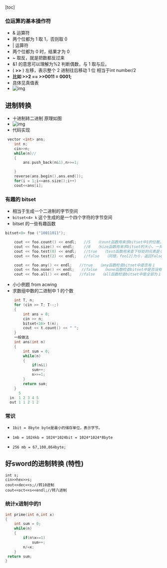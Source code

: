 [toc]

### 位运算的基本操作符

- & 运算符
- 两个位都为 1 取 1，否则取 0
- | 运算符
- 两个位都为 0 时，结果才为 0
- ~ 取反，就是把数都反过来
- &1 的意思可以理解为%2 判断偶数，与 1 取与后，
- ( **>>** ) 左移，表示整个 2 进制往后移动 1 位 相当于int number/2
- **比如 >>2 == >>0011 = 0001;**
- 具体见真值表
- ![img](C:/vscode/算法竞赛/img/例.jpg)

## 进制转换

- 十进制转二进制 原理如图
- ![img](C:/vscode/算法竞赛/img/10转2.png)
- 代码实现

```C++ {.line-numbers}
 vector <int> ans;
    int n;
    cin>>n;
    while(n)//
    {
        ans.push_back(n&1),n>>=1;

    }
    reverse(ans.begin(),ans.end());
    for(i = 1;i<=ans.size();i++)
    cout<<ans[i];
```

### 有趣的 bitset

- 相当于生成一个二进制的字节空间
- `bitset<4> k` 这个生成的是一个四个字符的字节空间
- bitset 的一些有趣函数

```C++ {.line-numbers}
bitset<8> foo ("10011011");

    cout << foo.count() << endl;　　//5　　（count函数用来求bitset中1的位数，foo中共有５个１
    cout << foo.size() << endl;　　 //8　　（size函数用来求bitset的大小，一共有８位
    cout << foo.test(0) << endl;　　//true　　（test函数用来查下标处的元素是０还是１，并返回false或true，此处foo[0]为１，返回true
    cout << foo.test(2) << endl;　　//false　　（同理，foo[2]为０，返回false

    cout << foo.any() << endl;　　//true　　（any函数检查bitset中是否有１
    cout << foo.none() << endl;　　//false　　（none函数检查bitset中是否没有１
    cout << foo.all() << endl;　　//false　　（all函数检查bitset中是全部为１
```

- 小小例题 from acwing
- 求数组中数的二进制中 1 的个数

```C++ {.line-numbers}
    int T, n;
    for (cin >> T; T--;)
    {
        int ans = 0;
        cin >> n;
        bitset<16> t(n);
        cout << t.count() << " ";
    }
    一般做法
    int ans(int n)
    {
        int sum = 0;
        while(n)
        {
            if(n&1)
            sum++;
            n>>=1;
        }
        return sum;
    }
      5
  in  1 2 3 4 5
  out 1 1 2 1 2
```

### 常识

-     1bit = 8byte byte是最小的储存单位，表示字节。
-     1mb = 1024kb = 1024*1024bit = 1024*1024*8byte
-     256 mb = 67,108,864byte;

## 好sword的进制转换 (特性)
    int s;
    cin>>hex>>s;
    cout<<dec<<s;//转10进制
    cout<<oct<<s<<endl;//转八进制
    
### 统计x进制中的1
```C++ {.line-numbers} 
int prime(int n,int x)
{   
    int sum = 0;
    while(n)
    {
        if(n%x==1)
            sum++;
        n/=x;
    }
 return sum;
}
```